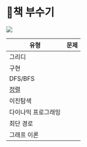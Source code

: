 # 📘책 부수기
<img src = "https://images.velog.io/images/seochan99/post/49fc186a-828c-4e90-a5a5-a4b0cba8c1ce/800x0.jpeg"/>

유형 | 문제 
---- | ---- 
그리디 |  
구현 |  
DFS/BFS |   
[정렬](https://github.com/uyggnodkrap/algorithm/blob/4442068e37fc0ac11f1c1b5c2c4d08b4ef26cd43/codingtest/sort/sort.md) |  
이진탐색 |  
다이나믹 프로그래밍 |  
최단 경로 |   
그래프 이론 |  

